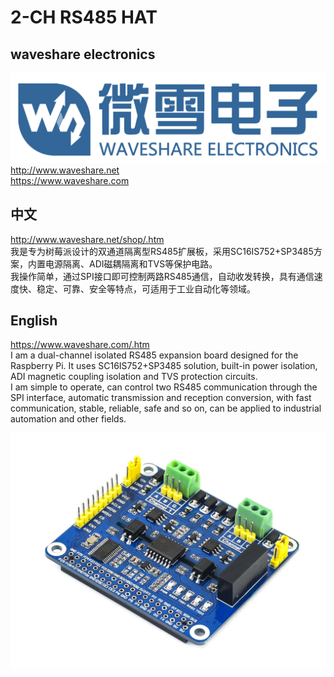 ﻿# 2-CH RS485 HAT
## waveshare electronics
![waveshare_logo.png](waveshare_logo.png)
http://www.waveshare.net  
https://www.waveshare.com  

## 中文 ## 
http://www.waveshare.net/shop/.htm  
我是专为树莓派设计的双通道隔离型RS485扩展板，采用SC16IS752+SP3485方案，内置电源隔离、ADI磁耦隔离和TVS等保护电路。   
我操作简单，通过SPI接口即可控制两路RS485通信，自动收发转换，具有通信速度快、稳定、可靠、安全等特点，可适用于工业自动化等领域。

## English ##
https://www.waveshare.com/.htm  
I am a dual-channel isolated RS485 expansion board designed for the Raspberry Pi. It uses SC16IS752+SP3485 solution, built-in power isolation, ADI magnetic coupling isolation and TVS protection circuits.  
I am simple to operate, can control two RS485 communication through the SPI interface, automatic transmission and reception conversion, with fast communication, stable, reliable, safe and so on, can be applied to industrial automation and other fields.

![2-CH-RS485-HAT-1.jpg](2-CH-RS485-HAT-1.jpg)

